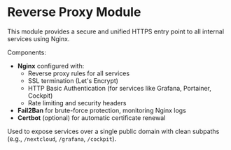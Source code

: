 # Reverse Proxy Module

This module provides a secure and unified HTTPS entry point to all internal services using Nginx.

Components:
- **Nginx** configured with:
  - Reverse proxy rules for all services
  - SSL termination (Let's Encrypt)
  - HTTP Basic Authentication (for services like Grafana, Portainer, Cockpit)
  - Rate limiting and security headers
- **Fail2Ban** for brute-force protection, monitoring Nginx logs
- **Certbot** (optional) for automatic certificate renewal

Used to expose services over a single public domain with clean subpaths (e.g., `/nextcloud`, `/grafana`, `/cockpit`).
